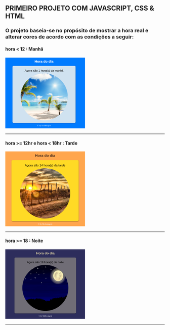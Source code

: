 ## PRIMEIRO PROJETO COM JAVASCRIPT, CSS & HTML

### O projeto baseia-se no propósito de mostrar a hora real e alterar cores de acordo com as condições a seguir:

#### hora < 12 : Manhã

<img src="readmephotos/dia.png" alt="dia" width="50%">
<hr>

#### hora >= 12hr e hora < 18hr : Tarde

<img src="readmephotos/tarde.png" alt="tarde" width="50%">
<hr>

#### hora >= 18 : Noite

<img src="readmephotos/noite.png" alt="noite" width="50%">
<hr>
